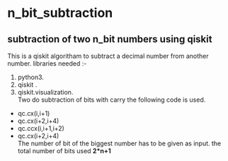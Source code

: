 # n_bit_subtraction
## subtraction of two n_bit numbers using qiskit
This is a qiskit algoritham to subtract a decimal number from another number.
libraries needed :-
  1. python3.
  2. qiskit .
  3. qiskit.visualization.\
Two do subtraction of bits with carry the following code is used.
- qc.cx(i,i+1)
- qc.cx(i+2,i+4)
- qc.ccx(i,i+1,i+2)
- qc.cx(i+2,i+4)\
The number of bit of the biggest number has to be given as input.
the total number of bits used **2*n+1**
